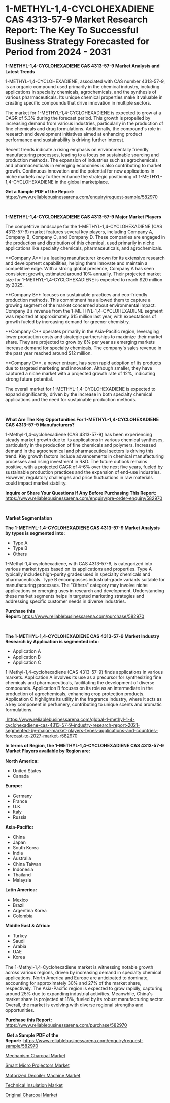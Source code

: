 <p><h1>1-METHYL-1,4-CYCLOHEXADIENE CAS 4313-57-9 Market Research Report: The Key To Successful Business Strategy Forecasted for Period from 2024 - 2031</h1></p><p><strong>1-METHYL-1,4-CYCLOHEXADIENE CAS 4313-57-9 Market Analysis and Latest Trends</strong></p>
<p><p>1-METHYL-1,4-CYCLOHEXADIENE, associated with CAS number 4313-57-9, is an organic compound used primarily in the chemical industry, including applications in specialty chemicals, agrochemicals, and the synthesis of various pharmaceuticals. Its unique chemical properties make it valuable in creating specific compounds that drive innovation in multiple sectors.</p><p>The market for 1-METHYL-1,4-CYCLOHEXADIENE is expected to grow at a CAGR of 5.3% during the forecast period. This growth is propelled by increasing demand from various industries, particularly in the production of fine chemicals and drug formulations. Additionally, the compound's role in research and development initiatives aimed at enhancing product performance and sustainability is driving further interest.</p><p>Recent trends indicate a rising emphasis on environmentally friendly manufacturing processes, leading to a focus on sustainable sourcing and production methods. The expansion of industries such as agrochemicals and pharmaceuticals in emerging economies is also contributing to market growth. Continuous innovation and the potential for new applications in niche markets may further enhance the strategic positioning of 1-METHYL-1,4-CYCLOHEXADIENE in the global marketplace.</p></p>
<p><strong>Get a Sample PDF of the Report:&nbsp;</strong> <a href="https://www.reliablebusinessarena.com/enquiry/request-sample/582970?utm_campaign=1284&utm_medium=2&utm_source=Github&utm_content=ia&utm_term=27092024&utm_id=1-methyl-14-cyclohexadiene-cas-4313-57-9">https://www.reliablebusinessarena.com/enquiry/request-sample/582970</a></p>
<p>&nbsp;</p>
<p><strong>1-METHYL-1,4-CYCLOHEXADIENE CAS 4313-57-9 Major Market Players</strong></p>
<p><p>The competitive landscape for the 1-METHYL-1,4-CYCLOHEXADIENE (CAS 4313-57-9) market features several key players, including Company A, Company B, Company C, and Company D. These companies are engaged in the production and distribution of this chemical, used primarily in niche applications like specialty chemicals, pharmaceuticals, and agrochemicals.</p><p>**Company A** is a leading manufacturer known for its extensive research and development capabilities, helping them innovate and maintain a competitive edge. With a strong global presence, Company A has seen consistent growth, estimated around 10% annually. Their projected market size for 1-METHYL-1,4-CYCLOHEXADIENE is expected to reach $20 million by 2025.</p><p>**Company B** focuses on sustainable practices and eco-friendly production methods. This commitment has allowed them to capture a growing segment of the market concerned about environmental impact. Company B’s revenue from the 1-METHYL-1,4-CYCLOHEXADIENE segment was reported at approximately $15 million last year, with expectations of growth fueled by increasing demand for greener chemistry.</p><p>**Company C** operates primarily in the Asia-Pacific region, leveraging lower production costs and strategic partnerships to maximize their market share. They are projected to grow by 8% per year as emerging markets increase demand for specialty chemicals. The company's sales revenue in the past year reached around $12 million.</p><p>**Company D**, a newer entrant, has seen rapid adoption of its products due to targeted marketing and innovation. Although smaller, they have captured a niche market with a projected growth rate of 12%, indicating strong future potential.</p><p>The overall market for 1-METHYL-1,4-CYCLOHEXADIENE is expected to expand significantly, driven by the increase in both specialty chemical applications and the need for sustainable production methods.</p></p>
<p>&nbsp;</p>
<p><strong>What Are The Key Opportunities For 1-METHYL-1,4-CYCLOHEXADIENE CAS 4313-57-9 Manufacturers?</strong></p>
<p><p>1-Methyl-1,4-cyclohexadiene (CAS 4313-57-9) has been experiencing steady market growth due to its applications in various chemical syntheses, particularly in the production of fine chemicals and polymers. Increased demand in the agrochemical and pharmaceutical sectors is driving this trend. Key growth factors include advancements in chemical manufacturing processes and rising investment in R&D. The future outlook remains positive, with a projected CAGR of 4-6% over the next five years, fueled by sustainable production practices and the expansion of end-use industries. However, regulatory challenges and price fluctuations in raw materials could impact market stability.</p></p>
<p><strong>Inquire or Share Your Questions If Any Before Purchasing This Report:</strong> <a href="https://www.reliablebusinessarena.com/enquiry/pre-order-enquiry/582970?utm_campaign=1284&utm_medium=2&utm_source=Github&utm_content=ia&utm_term=27092024&utm_id=1-methyl-14-cyclohexadiene-cas-4313-57-9">https://www.reliablebusinessarena.com/enquiry/pre-order-enquiry/582970</a></p>
<p>&nbsp;</p>
<p><strong>Market Segmentation</strong></p>
<p><strong>The 1-METHYL-1,4-CYCLOHEXADIENE CAS 4313-57-9 Market Analysis by types is segmented into:</strong></p>
<p><ul><li>Type A</li><li>Type B</li><li>Others</li></ul></p>
<p><p>1-Methyl-1,4-cyclohexadiene, with CAS 4313-57-9, is categorized into various market types based on its applications and properties. Type A typically includes high-purity grades used in specialty chemicals and pharmaceuticals. Type B encompasses industrial-grade variants suitable for manufacturing processes. The "Others" category may involve niche applications or emerging uses in research and development. Understanding these market segments helps in targeted marketing strategies and addressing specific customer needs in diverse industries.</p></p>
<p><strong>Purchase this Report:&nbsp;</strong><a href="https://www.reliablebusinessarena.com/purchase/582970?utm_campaign=1284&utm_medium=2&utm_source=Github&utm_content=ia&utm_term=27092024&utm_id=1-methyl-14-cyclohexadiene-cas-4313-57-9">https://www.reliablebusinessarena.com/purchase/582970</a></p>
<p>&nbsp;</p>
<p><strong>The 1-METHYL-1,4-CYCLOHEXADIENE CAS 4313-57-9 Market Industry Research by Application is segmented into:</strong></p>
<p><ul><li>Application A</li><li>Application B</li><li>Application C</li></ul></p>
<p><p>1-Methyl-1,4-cyclohexadiene (CAS 4313-57-9) finds applications in various markets. Application A involves its use as a precursor for synthesizing fine chemicals and pharmaceuticals, facilitating the development of diverse compounds. Application B focuses on its role as an intermediate in the production of agrochemicals, enhancing crop protection products. Application C highlights its utility in the fragrance industry, where it acts as a key component in perfumery, contributing to unique scents and aromatic formulations.</p></p>
<p><a href="https://www.reliablebusinessarena.com/global-1-methyl-1-4-cyclohexadiene-cas-4313-57-9-industry-research-report-2021-segmented-by-major-market-players-types-applications-and-countries-forecast-to-2027-market-r582970?utm_campaign=1284&utm_medium=2&utm_source=Github&utm_content=ia&utm_term=27092024&utm_id=1-methyl-14-cyclohexadiene-cas-4313-57-9">&nbsp;https://www.reliablebusinessarena.com/global-1-methyl-1-4-cyclohexadiene-cas-4313-57-9-industry-research-report-2021-segmented-by-major-market-players-types-applications-and-countries-forecast-to-2027-market-r582970</a></p>
<p><strong>In terms of Region, the 1-METHYL-1,4-CYCLOHEXADIENE CAS 4313-57-9 Market Players available by Region are:</strong></p>
<p>
    <p> <strong> North America: </strong>
        <ul>
            <li>United States</li>
            <li>Canada</li>
        </ul>
        </p> 
    <p> <strong> Europe: </strong>
        <ul>
            <li>Germany</li>
            <li>France</li>
            <li>U.K.</li>
            <li>Italy</li>
            <li>Russia</li>
        </ul>
        </p> 
    <p> <strong> Asia-Pacific: </strong>
        <ul>
            <li>China</li>
            <li>Japan</li>
            <li>South Korea</li>
            <li>India</li>
            <li>Australia</li>
            <li>China Taiwan</li>
            <li>Indonesia</li>
            <li>Thailand</li>
            <li>Malaysia</li>
        </ul>
        </p> 
    <p> <strong> Latin America: </strong>
        <ul>
            <li>Mexico</li>
            <li>Brazil</li>
            <li>Argentina Korea</li>
            <li>Colombia</li>
        </ul>
        </p> 
    <p> <strong> Middle East & Africa: </strong>
        <ul>
            <li>Turkey</li>
            <li>Saudi</li>
            <li>Arabia</li>
            <li>UAE</li>
            <li>Korea</li>
        </ul>
    </p>
    </p>
<p><p>The 1-Methyl-1,4-Cyclohexadiene market is witnessing notable growth across various regions, driven by increasing demand in specialty chemical applications. North America and Europe are anticipated to dominate, accounting for approximately 30% and 27% of the market share, respectively. The Asia-Pacific region is expected to grow rapidly, capturing around 25% due to expanding industrial activities. Meanwhile, China's market share is projected at 18%, fueled by its robust manufacturing sector. Overall, the market is evolving with diverse regional strengths and opportunities.</p></p>
<p><strong>Purchase this Report: </strong><a href="https://www.reliablebusinessarena.com/purchase/582970?utm_campaign=1284&utm_medium=2&utm_source=Github&utm_content=ia&utm_term=27092024&utm_id=1-methyl-14-cyclohexadiene-cas-4313-57-9">https://www.reliablebusinessarena.com/purchase/582970</a></p>
<p>&nbsp;<strong>Get a Sample PDF of the Report:&nbsp;&nbsp;</strong><a href="https://www.reliablebusinessarena.com/enquiry/request-sample/582970?utm_campaign=1284&utm_medium=2&utm_source=Github&utm_content=ia&utm_term=27092024&utm_id=1-methyl-14-cyclohexadiene-cas-4313-57-9">https://www.reliablebusinessarena.com/enquiry/request-sample/582970</a></p>
<p><strong></strong></p>
<p><p><a href="https://www.linkedin.com/pulse/mechanism-charcoal-market-size-growing-cagr-14-report-covers-xnluf?utm_campaign=1284&utm_medium=2&utm_source=Github&utm_content=ia&utm_term=27092024&utm_id=1-methyl-14-cyclohexadiene-cas-4313-57-9">Mechanism Charcoal Market</a></p><p><a href="https://issuu.com/reportprime-2/docs/smart-micro-projectors-market-size-_8bfcfc5d7d278b?utm_campaign=1284&utm_medium=2&utm_source=Github&utm_content=ia&utm_term=27092024&utm_id=1-methyl-14-cyclohexadiene-cas-4313-57-9">Smart Micro Projectors Market</a></p><p><a href="https://issuu.com/reportprime-2/docs/motorized-decoiler-machine-market-s_28e0588a01296f?utm_campaign=1284&utm_medium=2&utm_source=Github&utm_content=ia&utm_term=27092024&utm_id=1-methyl-14-cyclohexadiene-cas-4313-57-9">Motorized Decoiler Machine Market</a></p><p><a href="https://www.linkedin.com/pulse/future-ready-strategic-insights-global-technical-insulation-lewef?utm_campaign=1284&utm_medium=2&utm_source=Github&utm_content=ia&utm_term=27092024&utm_id=1-methyl-14-cyclohexadiene-cas-4313-57-9">Technical Insulation Market</a></p><p><a href="https://www.linkedin.com/pulse/global-perspectives-original-charcoal-market-trends-forecast-gf7af?utm_campaign=1284&utm_medium=2&utm_source=Github&utm_content=ia&utm_term=27092024&utm_id=1-methyl-14-cyclohexadiene-cas-4313-57-9">Original Charcoal Market</a></p></p>